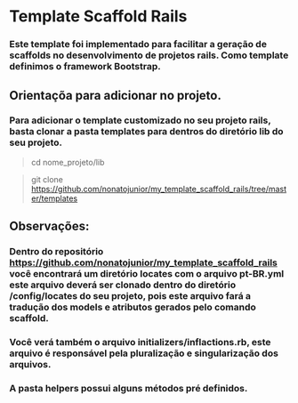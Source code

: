 # Template Scaffold Rails

### Este template foi implementado para facilitar a geração de scaffolds no desenvolvimento de projetos rails. Como template definimos o framework Bootstrap.

## Orientaçõa para adicionar no projeto.

### Para adicionar o template customizado no seu projeto rails, basta clonar a pasta templates para dentros do diretório lib do seu projeto.

> cd nome_projeto/lib

> git clone https://github.com/nonatojunior/my_template_scaffold_rails/tree/master/templates

## Observações:

### Dentro do repositório https://github.com/nonatojunior/my_template_scaffold_rails você encontrará um diretório locates com o arquivo **pt-BR.yml** este arquivo deverá ser clonado dentro do diretório **/config/locates** do seu projeto, pois este arquivo fará a tradução dos models e atributos gerados pelo comando scaffold.

### Você verá também o arquivo initializers/inflactions.rb, este arquivo é responsável pela pluralização e singularização dos arquivos.

### A pasta **helpers** possui alguns métodos pré definidos.
